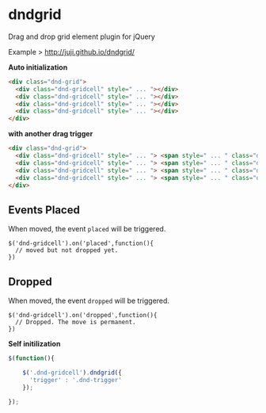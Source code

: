 dndgrid
=======

Drag and drop grid element plugin for jQuery

Example > http://juji.github.io/dndgrid/

**Auto initialization**
```html
<div class="dnd-grid">
  <div class="dnd-gridcell" style=" ... "></div>
  <div class="dnd-gridcell" style=" ... "></div>
  <div class="dnd-gridcell" style=" ... "></div>
  <div class="dnd-gridcell" style=" ... "></div>
</div>
```


**with another drag trigger**
```html
<div class="dnd-grid">
  <div class="dnd-gridcell" style=" ... "> <span style=" ... " class="dnd-trigger"></span> </div>
  <div class="dnd-gridcell" style=" ... "> <span style=" ... " class="dnd-trigger"></span> </div>
  <div class="dnd-gridcell" style=" ... "> <span style=" ... " class="dnd-trigger"></span> </div>
  <div class="dnd-gridcell" style=" ... "> <span style=" ... " class="dnd-trigger"></span> </div>
</div>
```

**Events**
Placed
---
When moved, the event `placed` will be triggered.
```
$('dnd-gridcell').on('placed',function(){
  // moved but not dropped yet.
})
```

Dropped
---
When moved, the event `dropped` will be triggered.
```
$('dnd-gridcell').on('dropped',function(){
  // Dropped. The move is permanent.
})
```



**Self initilization**
```javascript
$(function(){ 

    $('.dnd-gridcell').dndgrid({ 
      'trigger' : '.dnd-trigger' 
    }); 
    
});
```
